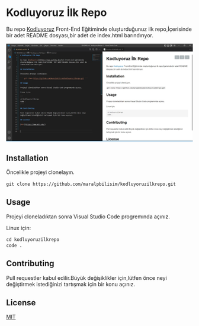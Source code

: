 # Kodluyoruz İlk Repo

Bu repo [Kodluyoruz](https://www.patika.dev/tr) Front-End Eğitiminde oluşturduğunuz ilk repo,İçerisinde  bir adet README dosyası,bir adet de index.html barındırıyor.

![resim](https://github.com/maralpbilisim/kodluyoruzilkrepo/blob/main/Ads%C4%B1z.jpg)

## Installation


Öncelikle projeyi clonelayın.

` git clone https://github.com/maralpbilisim/kodluyoruzilkrepo.git `

## Usage

Projeyi cloneladıktan sonra Visual Studio Code progremında açınız.

Linux için:

``` 
cd kodluyoruzilkrepo 
code . 
 ```

## Contributing


Pull requestler kabul edilir.Büyük değişiklikler için,lütfen önce neyi değiştirmek istediğinizi tartışmak için bir konu açınız.

## License


[MIT](https://choosealicense.com/licenses/mit/)
